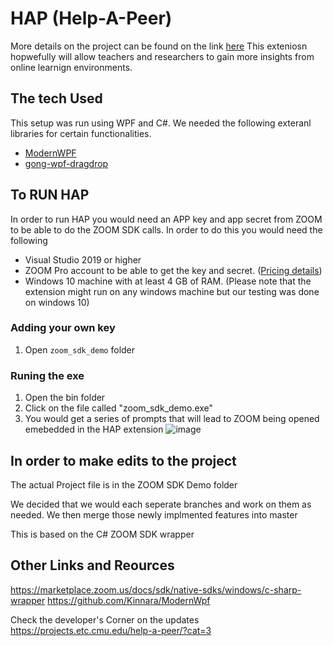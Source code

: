 # HAP (Help-A-Peer)
More details on the project can be found on the link [here](https://projects.etc.cmu.edu/help-a-peer/)
This exteniosn hopwefully will allow teachers and researchers to gain more insights from online learnign environments. 
## The tech Used
This setup was run using WPF and C#. 
We needed the following exteranl libraries for certain functionalities.
* [ModernWPF](https://github.com/Kinnara/ModernWpf)
* [gong-wpf-dragdrop](https://github.com/punker76/gong-wpf-dragdrop)

## To RUN HAP
In order to run HAP you would need an APP key and app secret from ZOOM to be able to do the ZOOM SDK calls. 
In order to do this you would need the following
* Visual Studio 2019 or higher
* ZOOM Pro account to be able to get the key and secret. ([Pricing details](https://zoom.us/pricing))
* Windows 10 machine with at least 4 GB of RAM. (Please note that the extension might run on any windows machine but our testing was done on windows 10)



### Adding your own key
1. Open `zoom_sdk_demo` folder

### Runing the exe 
1. Open the bin folder
2. Click on the file called "zoom_sdk_demo.exe"
3. You would get a series of prompts that will lead to ZOOM being opened emebedded in the HAP extension
![image](https://user-images.githubusercontent.com/10140799/117342123-db13a500-ae70-11eb-8f11-d8bd8a6f944b.png)



## In order to make edits to the project
The actual Project file is in the ZOOM SDK Demo folder

We decided that we would each seperate branches and work on them as needed. 
We then merge those newly implmented features into master

This is based on the C# ZOOM SDK wrapper


## Other Links and Reources

https://marketplace.zoom.us/docs/sdk/native-sdks/windows/c-sharp-wrapper
https://github.com/Kinnara/ModernWpf

Check the developer's Corner on the updates
https://projects.etc.cmu.edu/help-a-peer/?cat=3
